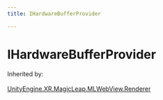 ```yaml
---
title: IHardwareBufferProvider

---
```


# IHardwareBufferProvider







Inherited by: <br></br>[UnityEngine.XR.MagicLeap.MLWebView.Renderer](/versioned_docs/version-14-Jun-2023/unity-api/api/UnityEngine.XR.MagicLeap/MLWebView/UnityEngine.XR.MagicLeap.MLWebView.Renderer.md)





